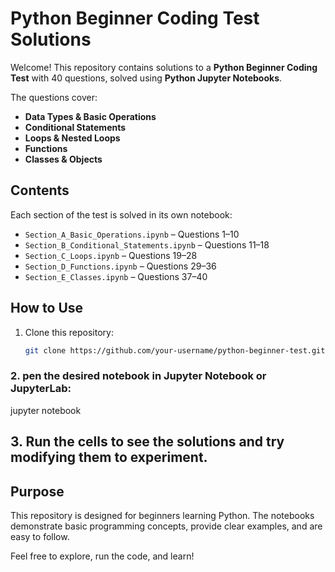 # Python Beginner Coding Test Solutions

Welcome! This repository contains solutions to a **Python Beginner Coding Test** with 40 questions, solved using **Python Jupyter Notebooks**.  

The questions cover:

- **Data Types & Basic Operations**  
- **Conditional Statements**  
- **Loops & Nested Loops**  
- **Functions**  
- **Classes & Objects**  

## Contents

Each section of the test is solved in its own notebook:

- `Section_A_Basic_Operations.ipynb` – Questions 1–10  
- `Section_B_Conditional_Statements.ipynb` – Questions 11–18  
- `Section_C_Loops.ipynb` – Questions 19–28  
- `Section_D_Functions.ipynb` – Questions 29–36  
- `Section_E_Classes.ipynb` – Questions 37–40  

## How to Use

1. Clone this repository:
   ```bash
   git clone https://github.com/your-username/python-beginner-test.git

### 2. pen the desired notebook in Jupyter Notebook or JupyterLab:
jupyter notebook
## 3. Run the cells to see the solutions and try modifying them to experiment.

## Purpose
This repository is designed for beginners learning Python. The notebooks demonstrate basic programming concepts, provide clear examples, and are easy to follow.

Feel free to explore, run the code, and learn!


